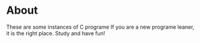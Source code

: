 # About 
These are some instances of C programe
If you are a new programe leaner, it is the right place.
Study and have fun!
